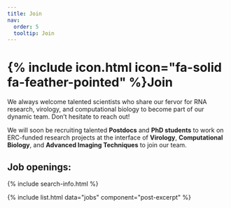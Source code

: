 ```yaml
---
title: Join
nav:
  order: 5
  tooltip: Join
---
```


# {% include icon.html icon="fa-solid fa-feather-pointed" %}Join

We always welcome talented scientists who share our fervor for RNA research, virology, and computational biology to become part of our dynamic team. Don’t hesitate to reach out!

We will soon be recruiting talented **Postdocs** and **PhD students** to work on ERC-funded research projects at the interface of **Virology**, **Computational Biology**, and **Advanced Imaging Techniques** to join our team. 

## Job openings:


{% include search-info.html %}

{% include list.html data="jobs" component="post-excerpt" %}
